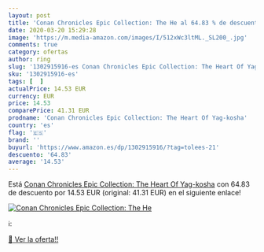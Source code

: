 ```yaml
---
layout: post
title: 'Conan Chronicles Epic Collection: The He al 64.83 % de descuento'
date: 2020-03-20 15:29:28
image: 'https://m.media-amazon.com/images/I/512xWc3ltML._SL200_.jpg'
comments: true
category: ofertas
author: ring
slug: '1302915916-es Conan Chronicles Epic Collection: The Heart Of Yag-kosha'
sku: '1302915916-es'
tags: [  ]
actualPrice: 14.53 EUR
currency: EUR
price: 14.53
comparePrice: 41.31 EUR
prodname: 'Conan Chronicles Epic Collection: The Heart Of Yag-kosha'
country: 'es'
flag: '🇪🇸'
brand: ''
buyurl: 'https://www.amazon.es/dp/1302915916/?tag=tolees-21'
descuento: '64.83'
average: '14.53'
---
```


Está [Conan Chronicles Epic Collection: The Heart Of Yag-kosha](https://www.amazon.es/dp/1302915916/?tag=tolees-21) con 64.83 de descuento por 14.53 EUR (original: 41.31 EUR) en el siguiente enlace!

[![Conan Chronicles Epic Collection: The He](https://m.media-amazon.com/images/I/512xWc3ltML._SL200_.jpg)](https://www.amazon.es/dp/1302915916/?tag=tolees-21)

ℹ️:


[🛒 Ver la oferta!!](https://www.amazon.es/dp/1302915916/?tag=tolees-21)

